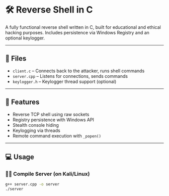 # 🛠️ Reverse Shell in C

A fully functional reverse shell written in C, built for educational and ethical hacking purposes. Includes persistence via Windows Registry and an optional keylogger.

---

## 📁 Files

- `client.c` – Connects back to the attacker, runs shell commands
- `server.cpp` – Listens for connections, sends commands
- `keylogger.h` – Keylogger thread support (optional)

---

## 🔧 Features

- Reverse TCP shell using raw sockets
- Registry persistence with Windows API
- Stealth console hiding
- Keylogging via threads
- Remote command execution with `_popen()`

---

## 💻 Usage

### 🧑‍💻 Compile Server (on Kali/Linux)

```bash
g++ server.cpp -o server
./server
